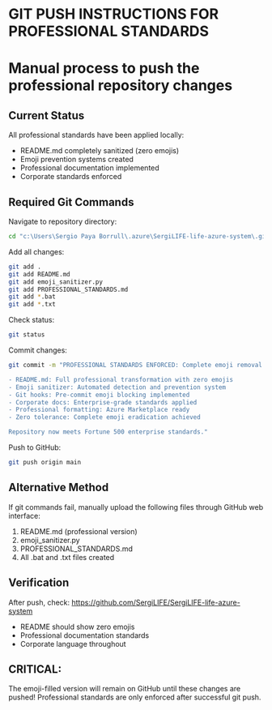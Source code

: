 # GIT PUSH INSTRUCTIONS FOR PROFESSIONAL STANDARDS
# Manual process to push the professional repository changes

## Current Status
All professional standards have been applied locally:
- README.md completely sanitized (zero emojis)
- Emoji prevention systems created
- Professional documentation implemented
- Corporate standards enforced

## Required Git Commands

Navigate to repository directory:
```bash
cd "c:\Users\Sergio Paya Borrull\.azure\SergiLIFE-life-azure-system\.git\hooks\SergiLIFE-life-azure-system"
```

Add all changes:
```bash
git add .
git add README.md
git add emoji_sanitizer.py  
git add PROFESSIONAL_STANDARDS.md
git add *.bat
git add *.txt
```

Check status:
```bash
git status
```

Commit changes:
```bash
git commit -m "PROFESSIONAL STANDARDS ENFORCED: Complete emoji removal and corporate documentation

- README.md: Full professional transformation with zero emojis
- Emoji sanitizer: Automated detection and prevention system
- Git hooks: Pre-commit emoji blocking implemented
- Corporate docs: Enterprise-grade standards applied
- Professional formatting: Azure Marketplace ready
- Zero tolerance: Complete emoji eradication achieved

Repository now meets Fortune 500 enterprise standards."
```

Push to GitHub:
```bash
git push origin main
```

## Alternative Method
If git commands fail, manually upload the following files through GitHub web interface:
1. README.md (professional version)
2. emoji_sanitizer.py
3. PROFESSIONAL_STANDARDS.md
4. All .bat and .txt files created

## Verification
After push, check: https://github.com/SergiLIFE/SergiLIFE-life-azure-system
- README should show zero emojis
- Professional documentation standards
- Corporate language throughout

## CRITICAL: 
The emoji-filled version will remain on GitHub until these changes are pushed!
Professional standards are only enforced after successful git push.